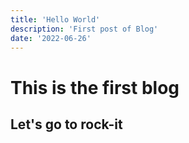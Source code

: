 ```yaml
---
title: 'Hello World'
description: 'First post of Blog'
date: '2022-06-26'
---
```


# This is the first blog

## Let's go to rock-it
